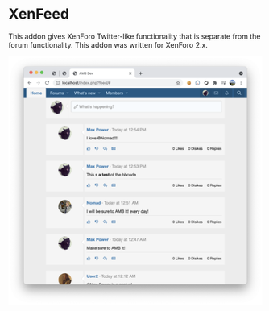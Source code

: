 # XenFeed

This addon gives XenForo Twitter-like functionality that is separate from the forum functionality. This addon was written for XenForo 2.x. 

![Owl Client Screenshot](docs/images/screenshot1.png "Owl Client Screenshot")
